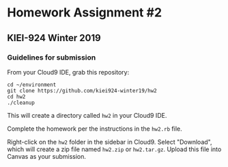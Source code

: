 # Homework Assignment #2
## KIEI-924 Winter 2019

### Guidelines for submission

From your Cloud9 IDE, grab this repository:

```
cd ~/environment
git clone https://github.com/kiei924-winter19/hw2
cd hw2
./cleanup
```

This will create a directory called `hw2` in your Cloud9 IDE.

Complete the homework per the instructions in the `hw2.rb` file.

Right-click on the `hw2` folder in the sidebar in Cloud9. Select "Download", which will create a zip file named `hw2.zip` or `hw2.tar.gz`. Upload this file into Canvas as your submission.